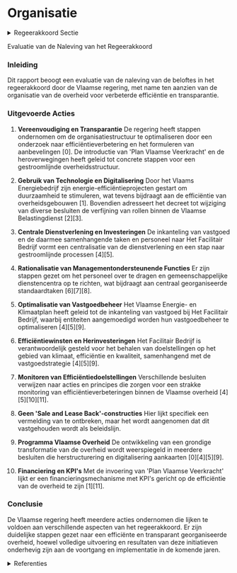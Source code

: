 # Organisatie

<details>
        <summary>Regeerakkoord Sectie </summary>
        <p>3.2.1 Organisatie Slankere overheid: Burgers en ondernemingen mogen tegelijk niet verloren lopen bij hun contact met de overheid. We vereenvou-digen de bestuurlijke organisatie van de ruime Vlaamse overheid grondig, voor meer transparantie en minder functies; Door het schrappen van achter-haalde taken en gebruik van de nieuwste technologieën maken we de overheid slanker en efficiënter; De personeelsinzet voor onze kern-taken baseren we op een doordachte en overkoepelende personeels(behoefte) planning. Zo zetten we onze mensen in daar waar we meerwaarde kunnen creëren voor onze voornaamste aandeel-houders: de burgers en bedrijven; De overheid functioneert als een holding: we pakken de versnippering verder aan en brengen ondersteunende taken samen bij een gespecialiseerde dienst, net zoals onze meest performante bedrijven dat doen. We maken hierbij een onderscheid tussen standaardtaken, die we centraal organiseren met aandacht voor klantensturing, en maatwerk, dat decentraal blijft. Voor de financiering van deze centrale dienstverlening voor-zien we een centraal budget, zodat interne facturatie vermeden wordt; We streven een verdere effici-entieverhoging na door een over-name van gebouwen – met in eerste instantie een focus op kantoorge-bouwen - door Het Facilitair Bedrijf. Entiteiten worden aangemoe-digd om de eerste twee jaar het beheer van het resterende vastgoed te optima-liseren. Dit zal voornamelijk gronden betreffen, maar bijvoorbeeld ook tech-nische installaties zoals pompgebouwen of stallen. Ze krijgen daarvoor een return op de middelen die ze vrijmaken. Om verdere efficiëntieverhogingen aan te moedigen, krijgt de betrokken enti-teit een deel van de verworven opbrengst die ze kan herinvesteren. In 2020 is dat 80%, in 2021 60% en de overige jaren 50%. Er komt een strakke monitoring van deze efficiëntiewinsten, inclusief project-verantwoordelijke. Er worden geen ‘sale and lease back’-constructies opgezet. Om die grondige transformaties van de overheid te bewerkstelligen starten we een programma op dat de Vlaamse overheid fundamenteel herdenkt en hervormt, gaande van takenpakket en efficiëntie, over HR-beleid en structuur, tot slimme digitali-sering en administratieve lastenverlaging. In ondernemingsplannen met EVA’s worden steeds KPI’s voorzien. Bij hun financiering wordt rekening gehouden met de realisatie daarvan. </p>
        </details> 

Evaluatie van de Naleving van het Regeerakkoord

### Inleiding
Dit rapport beoogt een evaluatie van de naleving van de beloftes in het regeerakkoord door de Vlaamse regering, met name ten aanzien van de organisatie van de overheid voor verbeterde efficiëntie en transparantie.

### Uitgevoerde Acties

1. **Vereenvoudiging en Transparantie**
   De regering heeft stappen ondernomen om de organisatiestructuur te optimaliseren door een onderzoek naar efficiëntieverbetering en het formuleren van aanbevelingen \[0\]. De introductie van 'Plan Vlaamse Veerkracht' en de heroverwegingen heeft geleid tot concrete stappen voor een gestroomlijnde overheidsstructuur.

2. **Gebruik van Technologie en Digitalisering**
   Door het Vlaams Energiebedrijf zijn energie-efficiëntieprojecten gestart om duurzaamheid te stimuleren, wat tevens bijdraagt aan de efficiëntie van overheidsgebouwen \[1\]. Bovendien adresseert het decreet tot wijziging van diverse besluiten de verfijning van rollen binnen de Vlaamse Belastingdienst \[2\]\[3\].

3. **Centrale Dienstverlening en Investeringen**
   De inkanteling van vastgoed en de daarmee samenhangende taken en personeel naar Het Facilitair Bedrijf vormt een centralisatie van de dienstverlening en een stap naar gestroomlijnde processen \[4\]\[5\].

4. **Rationalisatie van Managementondersteunende Functies**
   Er zijn stappen gezet om het personeel over te dragen en gemeenschappelijke dienstencentra op te richten, wat bijdraagt aan centraal georganiseerde standaardtaken \[6\]\[7\]\[8\].

5. **Optimalisatie van Vastgoedbeheer**
   Het Vlaamse Energie- en Klimaatplan heeft geleid tot de inkanteling van vastgoed bij Het Facilitair Bedrijf, waarbij entiteiten aangemoedigd worden hun vastgoedbeheer te optimaliseren \[4\]\[5\]\[9\].

6. **Efficiëntiewinsten en Herinvesteringen**
   Het Facilitair Bedrijf is verantwoordelijk gesteld voor het behalen van doelstellingen op het gebied van klimaat, efficiëntie en kwaliteit, samenhangend met de vastgoedstrategie \[4\]\[5\]\[9\].

7. **Monitoren van Efficiëntiedoelstellingen**
   Verschillende besluiten verwijzen naar acties en principes die zorgen voor een strakke monitoring van efficiëntieverbeteringen binnen de Vlaamse overheid \[4\]\[5\]\[10\]\[11\].

8. **Geen 'Sale and Lease Back'-constructies**
   Hier lijkt specifiek een vermelding van te ontbreken, maar het wordt aangenomen dat dit vastgehouden wordt als beleidslijn.

9. **Programma Vlaamse Overheid**
   De ontwikkeling van een grondige transformatie van de overheid wordt weerspiegeld in meerdere besluiten die herstructurering en digitalisering aankaarten \[0\]\[4\]\[5\]\[9\].

10. **Financiering en KPI's**
    Met de invoering van 'Plan Vlaamse Veerkracht' lijkt er een financieringsmechanisme met KPI's gericht op de efficiëntie van de overheid te zijn \[1\]\[11\].

### Conclusie
De Vlaamse regering heeft meerdere acties ondernomen die lijken te voldoen aan verschillende aspecten van het regeerakkoord. Er zijn duidelijke stappen gezet naar een efficiënte en transparant georganiseerde overheid, hoewel volledige uitvoering en resultaten van deze initiatieven onderhevig zijn aan de voortgang en implementatie in de komende jaren.

<details>
        <summary> Referenties</summary>
        
**[\[0\]](https://beslissingenvlaamseregering.vlaanderen.be/?search=Plan%20Vlaamse%20Veerkracht%3A%20Onderzoek%20optimalisering%20organisatiestructuur%20Vlaamse%20overheid%20&dateOption=select&startDate=2022-11-18T09%3A00%3A00Z&endDate=2022-11-18T09%3A00%3A00Z)** : **(2022-11-18)** Plan Vlaamse Veerkracht: Onderzoek optimalisering organisatiestructuur Vlaamse overheid  

**[\[1\]](https://beslissingenvlaamseregering.vlaanderen.be/?search=Plan%20Vlaamse%20Veerkracht%3A%20Vlaamse%20Energiebedrijf%20%28VEB%29%20energie-effici%C3%ABntie%20Vlaamse%20overheid&dateOption=select&startDate=2021-07-16T06%3A00%3A00Z&endDate=2021-07-16T06%3A00%3A00Z)** : **(2021-07-16)** Plan Vlaamse Veerkracht: Vlaamse Energiebedrijf (VEB) energie-efficiëntie Vlaamse overheid 

**[\[2\]](https://beslissingenvlaamseregering.vlaanderen.be/?search=Hervorming%20dienst%20vastgoedtransacties%3A%20wijziging%20diverse%20besluiten%20&dateOption=select&startDate=2022-12-02T09%3A00%3A00Z&endDate=2022-12-02T09%3A00%3A00Z)** : **(2022-12-02)** Hervorming dienst vastgoedtransacties: wijziging diverse besluiten  

**[\[3\]](https://beslissingenvlaamseregering.vlaanderen.be/?search=Hervorming%20dienst%20vastgoedtransacties%3A%20wijziging%20diverse%20besluiten%20&dateOption=select&startDate=2023-01-20T09%3A00%3A00Z&endDate=2023-01-20T09%3A00%3A00Z)** : **(2023-01-20)** Hervorming dienst vastgoedtransacties: wijziging diverse besluiten  

**[\[4\]](https://beslissingenvlaamseregering.vlaanderen.be/?search=Inkanteling%20Vastgoed%20Vlaamse%20overheid%20bij%20het%20Facilitair%20Bedrijf&dateOption=select&startDate=2019-12-20T09%3A00%3A00Z&endDate=2019-12-20T09%3A00%3A00Z)** : **(2019-12-20)** Inkanteling Vastgoed Vlaamse overheid bij het Facilitair Bedrijf 

**[\[5\]](https://beslissingenvlaamseregering.vlaanderen.be/?search=Overdracht%20personeelsleden%20naar%20Het%20Facilitair%20Bedrijf%20%28HFB%29%20in%20kader%20van%20inkanteling%20van%20kantoorgebouwen&dateOption=select&startDate=2022-12-09T09%3A00%3A00Z&endDate=2022-12-09T09%3A00%3A00Z)** : **(2022-12-09)** Overdracht personeelsleden naar Het Facilitair Bedrijf (HFB) in kader van inkanteling van kantoorgebouwen 

**[\[6\]](https://beslissingenvlaamseregering.vlaanderen.be/?search=Overdracht%20personeelsleden%20dienstencentra&dateOption=select&startDate=2020-02-21T09%3A00%3A00Z&endDate=2020-02-21T09%3A00%3A00Z)** : **(2020-02-21)** Overdracht personeelsleden dienstencentra 

**[\[7\]](https://beslissingenvlaamseregering.vlaanderen.be/?search=Aansluiting%20entiteiten%20bij%20selectiecentrum%20Agentschap%20Overheidspersoneel%20%28AgO%29&dateOption=select&startDate=2022-12-23T09%3A00%3A00Z&endDate=2022-12-23T09%3A00%3A00Z)** : **(2022-12-23)** Aansluiting entiteiten bij selectiecentrum Agentschap Overheidspersoneel (AgO) 

**[\[8\]](https://beslissingenvlaamseregering.vlaanderen.be/?search=Overdracht%20opdrachten%20rekrutering%20en%20selectie%20VLM%20en%20OE%20naar%20Ago&dateOption=select&startDate=2020-07-17T08%3A00%3A00Z&endDate=2020-07-17T08%3A00%3A00Z)** : **(2020-07-17)** Overdracht opdrachten rekrutering en selectie VLM en OE naar Ago 

**[\[9\]](https://beslissingenvlaamseregering.vlaanderen.be/?search=Overdracht%20personeelsleden%20van%20het%20departement%20Welzijn%2C%20Volksgezondheid%20en%20Gezin%20naar%20het%20agentschap%20Facilitair%20Bedrijf&dateOption=select&startDate=2020-12-11T09%3A00%3A00Z&endDate=2020-12-11T09%3A00%3A00Z)** : **(2020-12-11)** Overdracht personeelsleden van het departement Welzijn, Volksgezondheid en Gezin naar het agentschap Facilitair Bedrijf 

**[\[10\]](https://beslissingenvlaamseregering.vlaanderen.be/?search=Bijsturing%20intern%20Klimaatplan%20Vlaamse%20overheid&dateOption=select&startDate=2022-07-15T08%3A00%3A00Z&endDate=2022-07-15T08%3A00%3A00Z)** : **(2022-07-15)** Bijsturing intern Klimaatplan Vlaamse overheid 

**[\[11\]](https://beslissingenvlaamseregering.vlaanderen.be/?search=Financiering%20voor%20toekomstgerichte%20investeringen%20in%20kantoorgebouwen%20in%20beheer%20van%20Het%20Facilitair%20Bedrijf%20%28HFB%29%20in%20functie%20van%20hybride%20werken&dateOption=select&startDate=2021-10-29T09%3A15%3A00Z&endDate=2021-10-29T09%3A15%3A00Z)** : **(2021-10-29)** Financiering voor toekomstgerichte investeringen in kantoorgebouwen in beheer van Het Facilitair Bedrijf (HFB) in functie van hybride werken 
        </details> 

